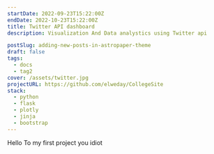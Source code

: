 ```yaml
---
startDate: 2022-09-23T15:22:00Z
endDate: 2022-10-23T15:22:00Z
title: Twitter API dashboard
description: Visualization And Data analystics using Twitter api

postSlug: adding-new-posts-in-astropaper-theme
draft: false
tags:
  - docs
  - tag2
cover: /assets/twitter.jpg
projectURL: https://github.com/elweday/CollegeSite
stack:
  - python
  - flask
  - plotly
  - jinja
  - bootstrap
---
```


<Main>
Hello To my first project you idiot
</Main>
